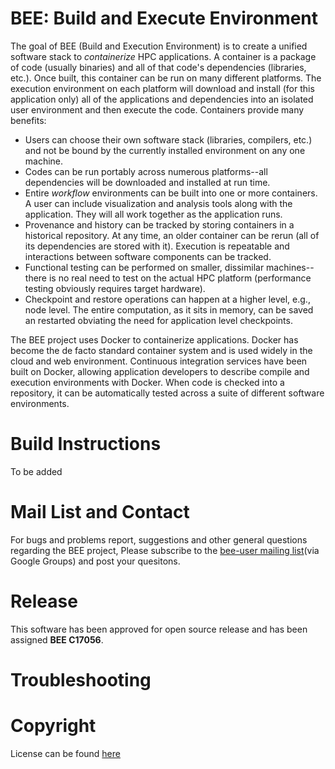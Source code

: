 # BEE: Build and Execute Environment
The goal of BEE (Build and Execution Environment) is to create a unified
software stack to _containerize_ HPC applications. A container is a package of
code (usually binaries) and all of that code's dependencies (libraries,
etc.). Once built, this container can be run on many different platforms. The
execution environment on each platform will download and install (for this
application only) all of the applications and dependencies into an isolated
user environment and then execute the code. Containers provide many benefits:

- Users can choose their own software stack (libraries, compilers, etc.) and
not be bound by the currently installed environment on any one machine.
- Codes can be run portably across numerous platforms--all dependencies will be
downloaded and installed at run time.
- Entire _workflow_ environments can be built into one or more containers. A user
can include visualization and analysis tools along with the application. They
will all work together as the application runs.
- Provenance and history can be tracked by storing containers in a historical
repository. At any time, an older container can be rerun (all of its
dependencies are stored with it). Execution is repeatable and interactions
between software components can be tracked.
- Functional testing can be performed on smaller, dissimilar machines--there is
no real need to test on the actual HPC platform (performance testing obviously
requires target hardware).
- Checkpoint and restore operations can happen at a higher level, e.g., node level. The entire
computation, as it sits in memory, can be saved an restarted obviating the need
for application level checkpoints.

The BEE project uses Docker to containerize applications. Docker has become the de
facto standard container system and is used widely in the cloud and web
environment. Continuous integration services have been built on Docker, allowing application
developers to describe compile and execution environments with Docker. When code is checked into 
a repository, it can be automatically tested across a suite of different software environments.


# Build Instructions

To be added

# Mail List and Contact

For bugs and problems report, suggestions and other general questions regarding the BEE project, Please subscribe to the [bee-user mailing list](bee-user-group@googlegroups.com)(via Google Groups) and post your quesitons. 


# Release

This software has been approved for open source release and has been assigned **BEE C17056**.


# Troubleshooting



# Copyright
License can be found [here](https://github.com/lanl/BEE/blob/master/LICENSE)

